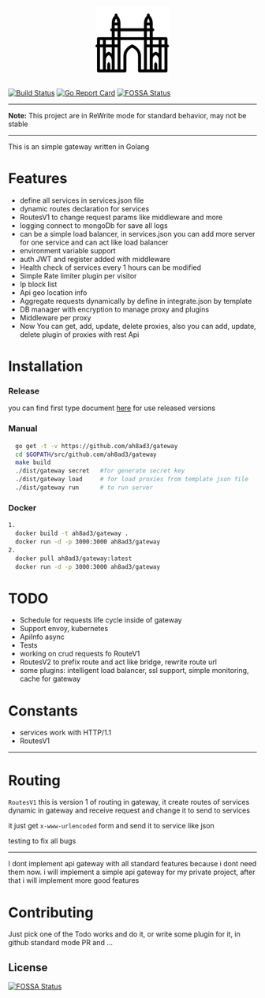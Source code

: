 <p align="center">  
  <img height="150" src="./gateway.png"  alt="Gateway" title="Gateway">
</p>

[![Build Status](https://travis-ci.org/ah8ad3/gateway.svg?branch=master)](https://travis-ci.org/ah8ad3/gateway)
[![Go Report Card](https://goreportcard.com/badge/github.com/ah8ad3/gateway)](https://goreportcard.com/report/github.com/ah8ad3/gateway)
[![FOSSA Status](https://app.fossa.io/api/projects/git%2Bgithub.com%2Fah8ad3%2Fgateway.svg?type=shield)](https://app.fossa.io/projects/git%2Bgithub.com%2Fah8ad3%2Fgateway?ref=badge_shield)

---

**Note:** This project are in ReWrite mode for standard behavior, may not be stable

---

This is an simple gateway written in Golang

# Features
- define all services in services.json file
- dynamic routes declaration for services
- RoutesV1 to change request params like middleware and more
- logging connect to mongoDb for save all logs
- can be a simple load balancer, in services.json you can add more server for one service and can act like load balancer
- environment variable support
- auth JWT and register added with middleware
- Health check of services every 1 hours can be modified
- Simple Rate limiter plugin per visitor
- Ip block list
- Api geo location info
- Aggregate requests dynamically by define in integrate.json by template
- DB manager with encryption to manage proxy and plugins
- Middleware per proxy
- Now You can get, add, update, delete proxies, also you can add, update, delete plugin of proxies with rest Api 

# Installation
### Release
you can find first type document [here](https://github.com/ah8ad3/gateway/blob/master/doc/README.md)
for use released versions

### Manual
```bash
  go get -t -v https://github.com/ah8ad3/gateway
  cd $GOPATH/src/github.com/ah8ad3/gateway
  make build
  ./dist/gateway secret   #for generate secret key
  ./dist/gateway load     # for load proxies from template json file
  ./dist/gateway run      # to run server
```

### Docker
```bash
1.
  docker build -t ah8ad3/gateway .
  docker run -d -p 3000:3000 ah8ad3/gateway
2.
  docker pull ah8ad3/gateway:latest
  docker run -d -p 3000:3000 ah8ad3/gateway
```

# TODO
- Schedule for requests life cycle inside of gateway
- Support envoy, kubernetes
- ApiInfo async
- Tests
- working on crud requests fo RouteV1
- RoutesV2 to prefix route and act like bridge, rewrite route url
- some plugins: intelligent load balancer, ssl support, simple monitoring,
cache for gateway

# Constants
- services work with HTTP/1.1
- RoutesV1

----
# Routing

`RoutesV1`
this is version 1 of routing in gateway, it create routes of services dynamic in gateway and receive 
request and change it to send to services

it just get `x-www-urlencoded` form and send it to service like json

testing to fix all bugs

-----
I dont implement api gateway with all standard features because i dont need them now.
i will implement a simple api gateway for my private project, after that i will implement more good features


# Contributing
Just pick one of the Todo works and do it, or write some plugin for it,
in github standard mode PR and ...


## License
[![FOSSA Status](https://app.fossa.io/api/projects/git%2Bgithub.com%2Fah8ad3%2Fgateway.svg?type=large)](https://app.fossa.io/projects/git%2Bgithub.com%2Fah8ad3%2Fgateway?ref=badge_large)